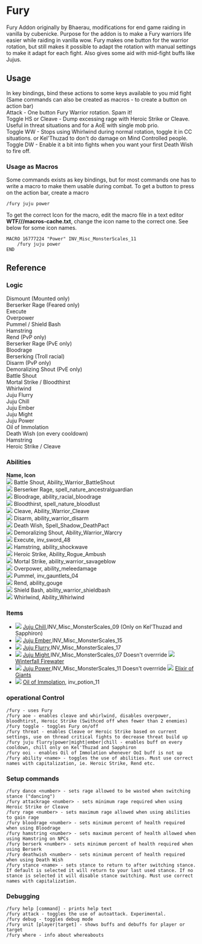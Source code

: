 # Fury
Fury Addon originally by Bhaerau, modifications for end game raiding in vanilla by cubenicke. Purpose for the addon is to make a Fury warriors life easier while raiding in vanilla wow.
Fury makes one button for the warrior rotation, but still makes it possible to adapt the rotation with manual settings to make it adapt for each fight. Also gives some aid with mid-fight buffs
like Jujus.

## Usage

In key bindings, bind these actions to some keys available to you mid fight (Same commands can also be created as macros - to create a button on action bar)  
Attack - One button Fury Warrior rotation. Spam it!  
Toggle HS or Cleave - Dump excessing rage with Heroic Strike or Cleave. Useful in threat situations and for a AoE with single mob prio.  
Toggle WW - Stops using Whirlwind during normal rotation, toggle it in CC situations. or Kel'Thuzad to don't do damage on Mind Controlled people.   
Toggle DW - Enable it a bit into fights when you want your first Death Wish to fire off.  

### Usage as Macros
Some commands exists as key bindings, but for most commands one has to write a macro to make them usable during combat.
To get a button to press on the action bar, create a macro
    
    /fury juju power

To get the correct Icon for the macro, edit the macro file in a text editor **WTF/<account>/<character>/macros-cache.txt**, change the icon name to the correct one. See below for some icon names.

    MACRO 16777224 "Power" INV_Misc_MonsterScales_11
        /fury juju power
    END

## Reference

### Logic
Dismount (Mounted only)  
Berserker Rage (Feared only)  
Execute  
Overpower  
Pummel / Shield Bash  
Hamstring  
Rend (PvP only)  
Berserker Rage (PvE only)  
Bloodrage  
Berserking (Troll racial)  
Disarm (PvP only)  
Demoralizing Shout (PvE only)  
Battle Shout  
Mortal Strike / Bloodthirst  
Whirlwind  
Juju Flurry  
Juju Chill  
Juju Ember  
Juju Might  
Juju Power  
Oil of Immolation  
Death Wish (on every cooldown)  
Hamstring  
Heroic Strike / Cleave  

### Abilities
**Name, Icon**  
![](https://classicdb.ch/images/icons/small/ability_warrior_battleshout.jpg) Battle Shout, Ability_Warrior_BattleShout  
![](https://classicdb.ch/images/icons/small/ability_rogue_ambush.jpg) Berserker Rage, spell_nature_ancestralguardian  
![](https://classicdb.ch/images/icons/small/ability_racial_bloodrage.jpg) Bloodrage, ability_racial_bloodrage  
![](https://classicdb.ch/images/icons/small/spell_nature_bloodlust.jpg) Bloodthirst, spell_nature_bloodlust  
![](https://classicdb.ch/images/icons/small/ability_warrior_cleave.jpg) Cleave, Ability_Warrior_Cleave  
![](https://classicdb.ch/images/icons/small/ability_warrior_disarm.jpg) Disarm, ability_warrior_disarm  
![](https://classicdb.ch/images/icons/small/spell_shadow_deathpact.jpg) Death Wish, Spell_Shadow_DeathPact  
![](https://classicdb.ch/images/icons/small/ability_warrior_warcry.jpg) Demoralizing Shout, Ability_Warrior_Warcry  
![](https://classicdb.ch/images/icons/small/inv_sword_48.jpg) Execute, inv_sword_48  
![](https://classicdb.ch/images/icons/small/ability_shockwave.jpg) Hamstring, ability_shockwave  
![](https://classicdb.ch/images/icons/small/ability_rogue_ambush.jpg) Heroic Strike, Ability_Rogue_Ambush  
![](https://classicdb.ch/images/icons/small/ability_warrior_savageblow.jpg) Mortal Strike, ability_warrior_savageblow  
![](https://classicdb.ch/images/icons/small/ability_meleedamage.jpg) Overpower, ability_meleedamage  
![](https://classicdb.ch/images/icons/small/inv_gauntlets_04.jpg) Pummel, inv_gauntlets_04  
![](https://classicdb.ch/images/icons/small/ability_gouge.jpg) Rend, ability_gouge  
![](https://classicdb.ch/images/icons/small/ability_warrior_shieldbash.jpg) Shield Bash, ability_warrior_shieldbash  
![](https://classicdb.ch/images/icons/small/ability_whirlwind.jpg) Whirlwind, Ability_Whirlwind  

### Items
  * ![](https://classicdb.ch/images/icons/small/inv_misc_monsterscales_09.jpg) [Juju Chill](https://classicdb.ch/?item=12457),INV_Misc_MonsterScales_09 (Only on Kel'Thuzad and Sapphiron)
  * ![](https://classicdb.ch/images/icons/small/inv_misc_monsterscales_15.jpg) [Juju Ember](https://classicdb.ch/?item=12455),INV_Misc_MonsterScales_15
  * ![](https://classicdb.ch/images/icons/small/inv_misc_monsterscales_17.jpg) [Juju Flurry](https://classicdb.ch/?item=12450),INV_Misc_MonsterScales_17
  * ![](https://classicdb.ch/images/icons/small/inv_misc_monsterscales_07.jpg) [Juju Might](https://classicdb.ch/?item=12460),INV_Misc_MonsterScales_07 Doesn't overrride ![](https://classicdb.ch/images/icons/small/inv_potion_92.jpg) [Winterfall Firewater](https://classicdb.ch/?item=12820)
  * ![](https://classicdb.ch/images/icons/small/inv_misc_monsterscales_11.jpg) [Juju Power](https://classicdb.ch/?item=12451),INV_Misc_MonsterScales_11 Doesn't overrride ![](https://classicdb.ch/images/icons/small/inv_potion_61.jpg) [Elixir of Giants](https://classicdb.ch/?item=9206)
  * ![](https://classicdb.ch/images/icons/small/inv_potion_11.jpg) [Oil of Immolation](https://classicdb.ch/?item=8956), inv_potion_11

### operational Control
```
/fury - uses Fury
/fury aoe - enables cleave and whirlwind, disables overpower, bloodhtirst, Heroic Strike (Swithced off when fewer than 2 enemies)
/fury toggle - toggles Fury on/off
/fury threat - enables Cleave or Heroic Strike based on current settings, use on thread critical fights to decrease threat build up
/fury juju flurry|power|might|ember|chill - enables buff on every cooldown, chill only on Kel'Thuzad and Sapphiron
/fury ooi - enables Oil of Immolation whenever OoI buff is not up
/fury ability <name> - toggles the use of abilities. Must use correct names with capitalization, ie. Heroic Strike, Rend etc.
```
### Setup commands
```
/fury dance <number> - sets rage allowed to be wasted when switching stance ("dancing")
/fury attackrage <number> - sets minimum rage required when using Heroic Strike or Cleave
/fury rage <number> - sets maximum rage allowed when using abilities to gain rage
/fury bloodrage <number> - sets minimum percent of health required when using Bloodrage
/fury hamstring <number> - sets maximum percent of health allowed when using Hamstring on NPCs
/fury berserk <number> - sets minimum percent of health required when using Berserk
/fury deathwish <number> - sets minimum percent of health required when using Death Wish
/fury stance <name> - sets stance to return to after switching stance. If default is selected it will return to your last used stance. If no stance is selected it will disable stance switching. Must use correct names with capitalization.
```
### Debugging
```
/fury help [command] - prints help text
/fury attack - toggles the use of autoattack. Experimental.
/fury debug - toggles debug mode
/fury unit [player|target] - shows buffs and debuffs for player or target
/fury where - info about whereabouts
```